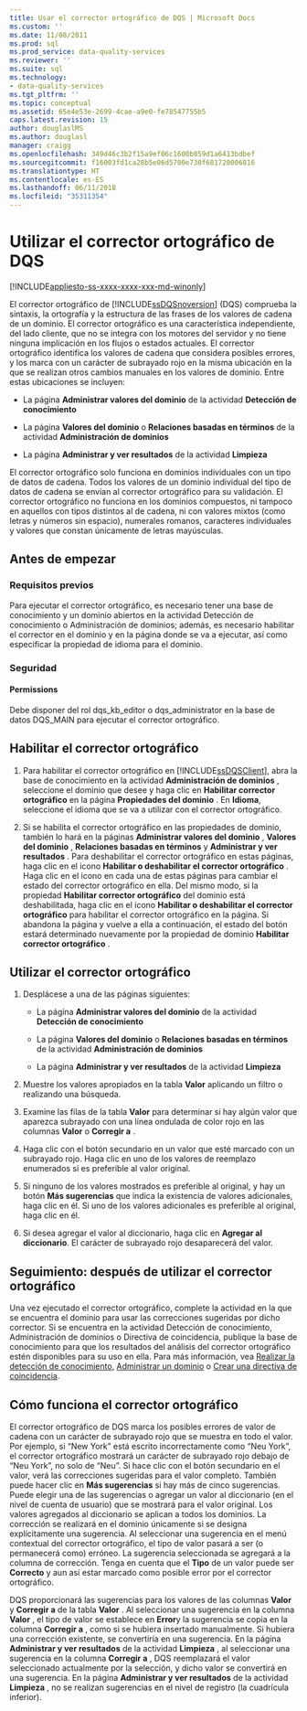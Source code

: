 ```yaml
---
title: Usar el corrector ortográfico de DQS | Microsoft Docs
ms.custom: ''
ms.date: 11/08/2011
ms.prod: sql
ms.prod_service: data-quality-services
ms.reviewer: ''
ms.suite: sql
ms.technology:
- data-quality-services
ms.tgt_pltfrm: ''
ms.topic: conceptual
ms.assetid: 65e4e53e-2699-4cae-a9e0-fe78547755b5
caps.latest.revision: 15
author: douglaslMS
ms.author: douglasl
manager: craigg
ms.openlocfilehash: 349d46c3b2f15a9ef06c1600b859d1a6413bdbef
ms.sourcegitcommit: f16003fd1ca28b5e06d5700e730f681720006816
ms.translationtype: HT
ms.contentlocale: es-ES
ms.lasthandoff: 06/11/2018
ms.locfileid: "35311354"
---
```

# <a name="use-the-dqs-speller"></a>Utilizar el corrector ortográfico de DQS

[!INCLUDE[appliesto-ss-xxxx-xxxx-xxx-md-winonly](../includes/appliesto-ss-xxxx-xxxx-xxx-md-winonly.md)]

  El corrector ortográfico de [!INCLUDE[ssDQSnoversion](../includes/ssdqsnoversion-md.md)] (DQS) comprueba la sintaxis, la ortografía y la estructura de las frases de los valores de cadena de un dominio. El corrector ortográfico es una característica independiente, del lado cliente, que no se integra con los motores del servidor y no tiene ninguna implicación en los flujos o estados actuales. El corrector ortográfico identifica los valores de cadena que considera posibles errores, y los marca con un carácter de subrayado rojo en la misma ubicación en la que se realizan otros cambios manuales en los valores de dominio. Entre estas ubicaciones se incluyen:  
  
-   La página **Administrar valores del dominio** de la actividad **Detección de conocimiento**  
  
-   La página **Valores del dominio** o **Relaciones basadas en términos** de la actividad **Administración de dominios**  
  
-   La página **Administrar y ver resultados** de la actividad **Limpieza**  
  
 El corrector ortográfico solo funciona en dominios individuales con un tipo de datos de cadena. Todos los valores de un dominio individual del tipo de datos de cadena se envían al corrector ortográfico para su validación. El corrector ortográfico no funciona en los dominios compuestos, ni tampoco en aquellos con tipos distintos al de cadena, ni con valores mixtos (como letras y números sin espacio), numerales romanos, caracteres individuales y valores que constan únicamente de letras mayúsculas.  
  
##  <a name="BeforeYouBegin"></a> Antes de empezar  
  
###  <a name="Prerequisites"></a> Requisitos previos  
 Para ejecutar el corrector ortográfico, es necesario tener una base de conocimiento y un dominio abiertos en la actividad Detección de conocimiento o Administración de dominios; además, es necesario habilitar el corrector en el dominio y en la página donde se va a ejecutar, así como especificar la propiedad de idioma para el dominio.  
  
###  <a name="Security"></a> Seguridad  
  
####  <a name="Permissions"></a> Permissions  
 Debe disponer del rol dqs_kb_editor o dqs_administrator en la base de datos DQS_MAIN para ejecutar el corrector ortográfico.  
  
##  <a name="Enable"></a> Habilitar el corrector ortográfico  
  
1.  Para habilitar el corrector ortográfico en [!INCLUDE[ssDQSClient](../includes/ssdqsclient-md.md)], abra la base de conocimiento en la actividad **Administración de dominios** , seleccione el dominio que desee y haga clic en **Habilitar corrector ortográfico** en la página **Propiedades del dominio** . En **Idioma**, seleccione el idioma que se va a utilizar con el corrector ortográfico.  
  
2.  Si se habilita el corrector ortográfico en las propiedades de dominio, también lo hará en la páginas **Administrar valores del dominio** , **Valores del dominio** , **Relaciones basadas en términos** y **Administrar y ver resultados** . Para deshabilitar el corrector ortográfico en estas páginas, haga clic en el icono **Habilitar o deshabilitar el corrector ortográfico** . Haga clic en el icono en cada una de estas páginas para cambiar el estado del corrector ortográfico en ella. Del mismo modo, si la propiedad **Habilitar corrector ortográfico** del dominio está deshabilitada, haga clic en el icono **Habilitar o deshabilitar el corrector ortográfico** para habilitar el corrector ortográfico en la página. Si abandona la página y vuelve a ella a continuación, el estado del botón estará determinado nuevamente por la propiedad de dominio **Habilitar corrector ortográfico** .  
  
##  <a name="Use"></a> Utilizar el corrector ortográfico  
  
1.  Desplácese a una de las páginas siguientes:  
  
    -   La página **Administrar valores del dominio** de la actividad **Detección de conocimiento**  
  
    -   La página **Valores del dominio** o **Relaciones basadas en términos** de la actividad **Administración de dominios**  
  
    -   La página **Administrar y ver resultados** de la actividad **Limpieza**  
  
2.  Muestre los valores apropiados en la tabla **Valor** aplicando un filtro o realizando una búsqueda.  
  
3.  Examine las filas de la tabla **Valor** para determinar si hay algún valor que aparezca subrayado con una línea ondulada de color rojo en las columnas **Valor** o **Corregir a** .  
  
4.  Haga clic con el botón secundario en un valor que esté marcado con un subrayado rojo. Haga clic en uno de los valores de reemplazo enumerados si es preferible al valor original.  
  
5.  Si ninguno de los valores mostrados es preferible al original, y hay un botón **Más sugerencias** que indica la existencia de valores adicionales, haga clic en él. Si uno de los valores adicionales es preferible al original, haga clic en él.  
  
6.  Si desea agregar el valor al diccionario, haga clic en **Agregar al diccionario**. El carácter de subrayado rojo desaparecerá del valor.  
  
##  <a name="FollowUp"></a> Seguimiento: después de utilizar el corrector ortográfico  
 Una vez ejecutado el corrector ortográfico, complete la actividad en la que se encuentra el dominio para usar las correcciones sugeridas por dicho corrector. Si se encuentra en la actividad Detección de conocimiento, Administración de dominios o Directiva de coincidencia, publique la base de conocimiento para que los resultados del análisis del corrector ortográfico estén disponibles para su uso en ella. Para más información, vea [Realizar la detección de conocimiento](../data-quality-services/perform-knowledge-discovery.md), [Administrar un dominio](../data-quality-services/managing-a-domain.md) o [Crear una directiva de coincidencia](../data-quality-services/create-a-matching-policy.md).  
  
##  <a name="How"></a> Cómo funciona el corrector ortográfico  
 El corrector ortográfico de DQS marca los posibles errores de valor de cadena con un carácter de subrayado rojo que se muestra en todo el valor. Por ejemplo, si “New York” está escrito incorrectamente como “Neu York”, el corrector ortográfico mostrará un carácter de subrayado rojo debajo de “Neu York”, no solo de “Neu”. Si hace clic con el botón secundario en el valor, verá las correcciones sugeridas para el valor completo. También puede hacer clic en **Más sugerencias** si hay más de cinco sugerencias. Puede elegir una de las sugerencias o agregar un valor al diccionario (en el nivel de cuenta de usuario) que se mostrará para el valor original. Los valores agregados al diccionario se aplican a todos los dominios. La corrección se realizará en el dominio únicamente si se designa explícitamente una sugerencia. Al seleccionar una sugerencia en el menú contextual del corrector ortográfico, el tipo de valor pasará a ser (o permanecerá como) erróneo. La sugerencia seleccionada se agregará a la columna de corrección. Tenga en cuenta que el **Tipo** de un valor puede ser **Correcto** y aun así estar marcado como posible error por el corrector ortográfico.  
  
 DQS proporcionará las sugerencias para los valores de las columnas **Valor** y **Corregir a** de la tabla **Valor** . Al seleccionar una sugerencia en la columna **Valor** , el tipo de valor se establece en **Error**y la sugerencia se copia en la columna **Corregir a** , como si se hubiera insertado manualmente. Si hubiera una corrección existente, se convertiría en una sugerencia. En la página **Administrar y ver resultados** de la actividad **Limpieza** , al seleccionar una sugerencia en la columna **Corregir a** , DQS reemplazará el valor seleccionado actualmente por la selección, y dicho valor se convertirá en una sugerencia. En la página **Administrar y ver resultados** de la actividad **Limpieza** , no se realizan sugerencias en el nivel de registro (la cuadrícula inferior).  
  
  
